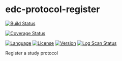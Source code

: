 # edc-protocol-register

[![Build Status](https://app.travis-ci.com/samKenpachi011/edc-protocol-register.svg?branch=develop)](https://app.travis-ci.com/samKenpachi011/edc-protocol-register)


[![Coverage Status](https://coveralls.io/repos/github/samKenpachi011/edc-protocol-register/badge.svg?branch=develop)](https://coveralls.io/github/samKenpachi011/edc-protocol-register?branch=develop)


[![Language](https://img.shields.io/badge/Language-Python-blue.svg)](https://www.python.org/)
[![License](https://img.shields.io/badge/License-MIT-yellow.svg)](https://opensource.org/licenses/MIT)
[![Version](https://img.shields.io/badge/Version-1.0.0-blue.svg)](https://github.com/samKenpachi011/edc-protocol-register/releases/tag/v1.0.0)
[![Log Scan Status](https://img.shields.io/badge/Log%20Scan-Passing-brightgreen.svg)](https://app.travis-ci.com/github/samKenpachi011/edc-protocol-register/logscans)


Register a study protocol
